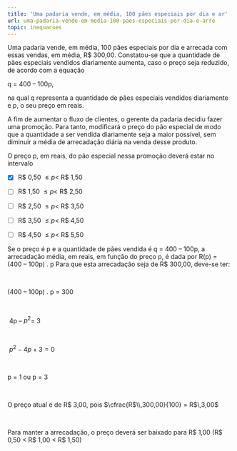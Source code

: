 ```yaml
---
title: 'Uma padaria vende, em média, 100 pães especiais por dia e ar'
url: uma-padaria-vende-em-media-100-paes-especiais-por-dia-e-arre
topic: inequacoes
---
```



Uma padaria vende, em média, 100 pães especiais por dia e arrecada com essas vendas, em média, R$ 300,00. Constatou-se que a quantidade de pães especiais vendidos diariamente aumenta, caso o preço seja reduzido, de acordo com a equação

q = 400 – 100p,

na qual q representa a quantidade de pães especiais vendidos diariamente e p, o seu preço em reais.

A fim de aumentar o fluxo de clientes, o gerente da padaria decidiu fazer uma promoção. Para tanto, modificará o preço do pão especial de modo que a quantidade a ser vendida diariamente seja a maior possível, sem diminuir a média de arrecadação diária na venda desse produto.

O preço p, em reais, do pão especial nessa promoção deverá estar no intervalo



- [x] R$ 0,50 $\leq p <$ R$ 1,50
- [ ] R$ 1,50 $\leq p <$ R$ 2,50
- [ ] R$ 2,50 $\leq p <$ R$ 3,50
- [ ] R$ 3,50 $\leq p <$ R$ 4,50
- [ ] R$ 4,50 $\leq p <$ R$ 5,50


Se o preço é p e a quantidade de pães vendida é q = 400 – 100p, a arrecadação média, em reais, em função do preço p, é dada por R(p) = (400 – 100p) . p Para que esta arrecadação seja de R$ 300,00, deve-se ter:

 

(400 – 100p) . p = 300

 

 4p – $p^2$= 3

 

 $p^2 - 4p + 3 = 0$

 

p = 1 ou p = 3

 

O preço atual é de R$ 3,00, pois $\cfrac{R$\\,300,00}{100} = R$\\,3,00$

 

Para manter a arrecadação, o preço deverá ser baixado para R$ 1,00 (R$ 0,50 < R$ 1,00 < R$ 1,50)

